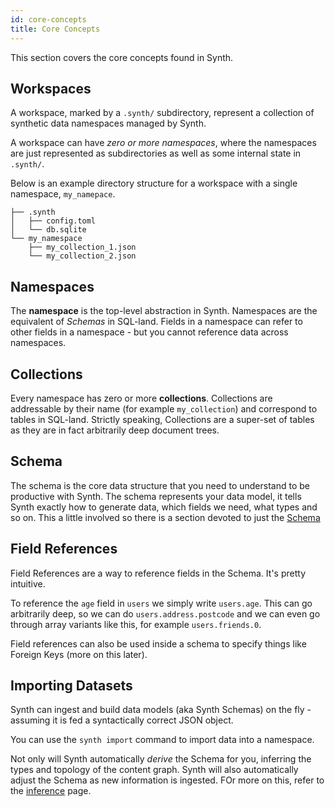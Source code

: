 ```yaml
---
id: core-concepts
title: Core Concepts
---
```


This section covers the core concepts found in Synth.

## Workspaces

A workspace, marked by a `.synth/` subdirectory, represent a collection of synthetic data namespaces managed by Synth.

A workspace can have *zero or more namespaces*, where the namespaces are just represented as subdirectories as well as some internal state in `.synth/`.

Below is an example directory structure for a workspace with a single namespace, `my_namepace`.

```
├── .synth
│   ├── config.toml
│   └── db.sqlite
└── my_namespace
    ├── my_collection_1.json
    └── my_collection_2.json
``` 

## Namespaces

The **namespace** is the top-level abstraction in Synth. Namespaces are the equivalent of *Schemas* in SQL-land. Fields in a namespace can refer to other fields in a namespace - but you cannot reference data across namespaces.

## Collections

Every namespace has zero or more **collections**. Collections are addressable by their name (for example `my_collection`) and correspond to tables in SQL-land. Strictly speaking, Collections are a super-set of tables as they are in fact arbitrarily deep document trees.

## Schema

The schema is the core data structure that you need to understand to be productive with Synth. The schema represents your data model, it tells Synth exactly how to generate data, which fields we need, what types and so on. This a little involved so there is a section devoted to just the [Schema](schema.md)

## Field References

Field References are a way to reference fields in the Schema. It's pretty intuitive.

To reference the `age` field in `users` we simply write `users.age`. This can go arbitrarily deep, so we can do `users.address.postcode` and we can even go through array variants like this, for example `users.friends.0`.

Field references can also be used inside a schema to specify things like Foreign Keys (more on this later).

## Importing Datasets

Synth can ingest and build data models (aka Synth Schemas) on the fly - assuming it is fed a syntactically correct JSON object.

You can use the `synth import` command to import data into a namespace.

Not only will Synth automatically *derive* the Schema for you, inferring the types and topology of the content graph. Synth will also automatically adjust the Schema as new information is ingested. FOr more on this, refer to the [inference](inference.md) page.

